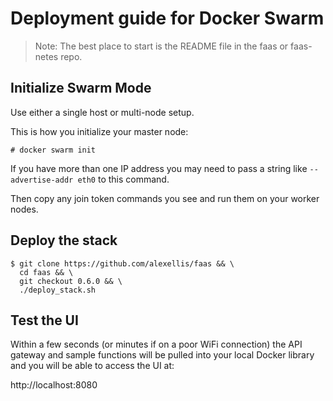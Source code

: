 # Deployment guide for Docker Swarm

> Note: The best place to start is the README file in the faas or faas-netes repo.

## Initialize Swarm Mode

Use either a single host or multi-node setup.

This is how you initialize your master node:

```
# docker swarm init
```

If you have more than one IP address you may need to pass a string like `--advertise-addr eth0` to this command.

Then copy any join token commands you see and run them on your worker nodes.

## Deploy the stack

```
$ git clone https://github.com/alexellis/faas && \
  cd faas && \
  git checkout 0.6.0 && \
  ./deploy_stack.sh
```

## Test the UI

Within a few seconds (or minutes if on a poor WiFi connection) the API gateway and sample functions will be pulled into your local Docker library and you will be able to access the UI at:

http://localhost:8080
